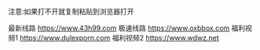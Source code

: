 注意:如果打不开就复制粘贴到浏览器打开

最新线路
https://www.43h99.com
极速线路
https://www.oxbbox.com
福利视频1
https://www.dulexporn.com
福利视频2
https://www.wdwz.net

